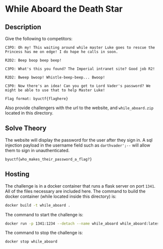 # While Aboard the Death Star

## Description  
Give the following to competitors: 
```
C3PO: Oh my! This waiting around while master Luke goes to rescue the Princess has me on edge! I do hope he calls in soon. 

R2D2: Beep boop beep beep!

C3PO: What's this you found? The Imperial intranet site? Good job R2!

R2D2: Bweep bwoop! Whistle-beep-beep... Bwoop!

C3P0: Now there's an idea! Can you get to Lord Vader's password? We might be able to use that to help Master Luke!

Flag format: byuctf{flaghere}
```

Also provide challengers with the url to the website, and `while_aboard.zip` located in this directory. 

## Solve Theory

The website will display the password for the user after they sign in. A sql injection payload in the username field such as `darthvader';--` will allow them to sign in unauthenticated. 

`byuctf{who_makes_their_password_a_flag?}`

## Hosting

The challenge is in a docker container that runs a flask server on port `1341`. All of the files necessary are included here. The command to build the docker container (while located inside this directory) is:
```bash
docker build -t while_aboard .
```

The command to start the challenge is: 
```bash
docker run -p 1341:1234 --detach --name while_aboard while_aboard:latest
```

The command to stop the challenge is:
```bash
docker stop while_aboard